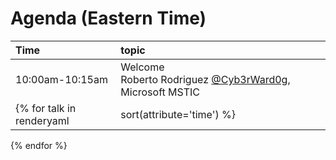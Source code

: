 # Agenda (Eastern Time)

|Time|topic|
| :---| :---|
|10:00am-10:15am|Welcome<br>Roberto Rodriguez [@Cyb3rWard0g](http://twitter.com/@Cyb3rWard0g), Microsoft MSTIC|
{% for talk in renderyaml|sort(attribute='time') %}|{{talk['time']}}|<b>{{talk['title']}}</b><br>{{talk['speaker']}}{% if talk['twitter'] %}{% set handle = talk['twitter'].split('@') %} [{{talk['twitter']}}](http://twitter.com/{{handle[1]}}){% endif %}, {{talk['company']}}<br><br><b>Description</b><br>{{talk['abstract']}}|
{% endfor %}